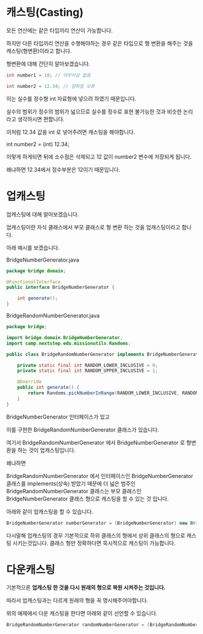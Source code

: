 # 캐스팅(Casting)

모든 연산에는 같은 타입끼리 연산이 가능합니다.

하지만 다른 타입끼리 연산을 수행해야하는 경우 같은 타입으로 형 변환을 해주는 것을 캐스팅(형변환)이라고 합니다.

형변환에 대해 간단히 알아보겠습니다.
```java
int number1 = 10; // 아무이상 없음

int number2 = 12.34; // 컴파일 오류
```

이는 실수를 정수형 int 자료형에 넣으려 하였기 때문입니다.

실수의 범위가 정수의 범위가 넓으므로 실수를 정수로 표현 불가능한 것과 비슷한 논리라고 생각하시면 편합니다.

이처럼 12.34 값을 int 로 넣어주려면 캐스팅을 해야합니다.

int number2 = (int) 12.34;

이렇게 하게되면 뒤에 소수점은 삭제되고 12 값이 number2 변수에 저장되게 됩니다.

왜냐하면 12.34에서 정수부분은 12이기 때문입니다.

# 업캐스팅

업캐스팅에 대해 알아보겠습니다.

업캐스팅이란 자식 클래스에서 부모 클래스로 형 변환 하는 것을 업캐스팅이라고 합니다.

아래 예시를 보겠습니다.

BridgeNumberGenerator.java
```java
package bridge.domain;

@FunctionalInterface
public interface BridgeNumberGenerator {

    int generate();
}
```


BridgeRandomNumberGenerator.java
```java
package bridge;

import bridge.domain.BridgeNumberGenerator;
import camp.nextstep.edu.missionutils.Randoms;

public class BridgeRandomNumberGenerator implements BridgeNumberGenerator {

    private static final int RANDOM_LOWER_INCLUSIVE = 0;
    private static final int RANDOM_UPPER_INCLUSIVE = 1;

    @Override
    public int generate() {
        return Randoms.pickNumberInRange(RANDOM_LOWER_INCLUSIVE, RANDOM_UPPER_INCLUSIVE);
    }
}
```

BridgeNumberGenerator 인터페이스가 있고

이를 구현한 BridgeRandomNumberGenerator  클래스가 있습니다.

여기서 BridgeRandomNumberGenerator 에서 BridgeNumberGenerator 로 형변환을 하는 것이 업캐스팅입니다.

왜냐하면

BridgeRandomNumberGenerator 에서 인터페이스인 BridgeNumberGenerator 클래스를 implements(상속) 받았기 때문에 더 넓은 범주인 BridgeRandomNumberGenerator 클래스는 부모 클래스인 BridgeNumberGenerator 클래스 형으로 캐스팅을 할 수 있는 것 입니다.

아래와 같이 업캐스팅을 할 수 있습니다.


```java
BridgeNumberGenerator numberGenerator = (BridgeNumberGenerator) new BridgeRandomNumberGenerator();
```

다시말해 업캐스팅의 경우 기본적으로 하위 클래스의 형에서 상위 클래스의 형으로 캐스팅 시키는것입니다. 클래스 형만 정확하다면 묵시적으로 캐스팅이 가능합니다.

# 다운캐스팅

기본적으론 **업캐스팅 한 것을 다시 원래의 형으로 복원 시켜주는 것입니다.**

따라서 업캐스팅과는 다르게 원래의 형을 꼭 명시해주어야합니다.

위의 예제에서 다운 캐스팅을 한다면 아래와 같이 선언할 수 있습니다.

```java
BridgeRandomNumberGenerator randomNumberGenerator = (BridgeRandomNumberGenerator) numberGenerator();
```